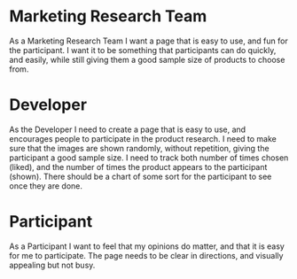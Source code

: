 # Marketing Research Team 
As a Marketing Research Team I want a page that is easy to use, and fun for the participant. I want it to be something that participants can do quickly, and easily, while still giving them a good sample size of products to choose from. 
# Developer 
As the Developer I need to create a page that is easy to use, and encourages people to participate in the product research. I need to make sure that the images are shown randomly, without repetition, giving the participant a good sample size. I need to track both number of times chosen (liked), and the number of times the product appears to the participant (shown). There should be a chart of some sort for the participant to see once they are done. 
# Participant
As a Participant I want to feel that my opinions do matter, and that it is easy for me to participate. The page needs to be clear in directions, and visually appealing but not busy. 
